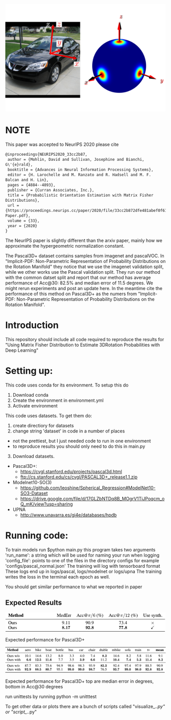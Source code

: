 ![](/github_images/splash_image.png "")

# NOTE
This paper was accepted to NeurIPS 2020 please cite
```
@inproceedings{NEURIPS2020_33cc2b87, 
 author = {Mohlin, David and Sullivan, Josephine and Bianchi, G\'{e}rald},
 booktitle = {Advances in Neural Information Processing Systems},
 editor = {H. Larochelle and M. Ranzato and R. Hadsell and M. F. Balcan and H. Lin},
 pages = {4884--4893},
 publisher = {Curran Associates, Inc.},
 title = {Probabilistic Orientation Estimation with Matrix Fisher Distributions},
 url = {https://proceedings.neurips.cc/paper/2020/file/33cc2b872dfe481abef0f61af181dfcf-Paper.pdf},
 volume = {33},
 year = {2020}
}
```
The NeurIPS paper is slightly different than the arxiv paper, mainly how we approximate the hypergeometric normalization constant.

The Pascal3D+ dataset contains samples from imagenet and pascalVOC. In "Implicit-PDF: Non-Parametric Representation of Probability Distributions on the Rotation Manifold" they notice that we use the imagenet validation split, while we other works use the Pascal validation split. They run our method with the common datset split and report that our method has average performance of Acc@30: 82.5% and median error of 11.5 degrees. We might rerun experiments and post an update here. In the meantime cite the performance of this method on Pascal3D+ as the numers from "Implicit-PDF: Non-Parametric Representation of Probability Distributions on the Rotation Manifold".

# Introduction

This repository should include all code required to reproduce the results for "Using Matrix Fisher Distribution to Estimate 3DRotation Probabilities with Deep Learning"

# Setting up:
This code uses conda for its environment. To setup this do
1. Download conda
2. Create the environment in environment.yml
3. Activate environment

This code uses datasets. To get them do:
1) create directiory for datasets
2) change string 'dataset' in code in a number of places
  * not the prettiest, but I just needed code to run in one environment
  * to reproduce results you should only need to do this in main.py
3) Download datasets.
  * Pascal3D+:
    * https://cvgl.stanford.edu/projects/pascal3d.html
    * ftp://cs.stanford.edu/cs/cvgl/PASCAL3D+_release1.1.zip
  * Modelnet10-SO(3)
    * https://github.com/leoshine/Spherical_Regression#ModelNet10-SO3-Dataset
    * https://drive.google.com/file/d/17GLZbNTDq8B_MOgrV1TiJPoqcm_oQ_mK/view?usp=sharing
  * UPNA
    * http://www.unavarra.es/gi4e/databases/hpdb

# Running code:
To train models run $python main.py
this program takes two arguments
'run_name': a string which will be used for naming your run when logging
'config_file': points to one of the files in the directory configs
for example 'configs/pascal_normal.json'
The training will log with tensorboard format
These logs end up in logs/pascal, logs/modelnet or logs/upna
The training writes the loss in the terminal each epoch as well.

You should get similar performance to what we reported in paper
## Expected Results
![](/github_images/PascalTable.png "")

Expected performance for Pascal3D+

![](/github_images/PascalTable2.png "")

Expected performance for Pascal3D+ top are median error in degrees, bottom in Acc@30 degrees

run unittests by running 
python -m unitttest

To get other data or plots there are a bunch of scripts called "visualize_.*.py" or "script_.*.py"
